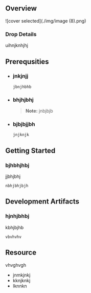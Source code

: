 
## Overview

![cover selected](./img/image (8).png)

### Drop Details
uihnjknhjhj

## Prerequsities

- ### jnkjnjj
  ```shell
  jbnjhbhb
  ```
      
- ### bhjhjbhj
  > **Note:** jnbjbjb
      
- ### bjbjbjjbh
  ```shell
  jnjknjk
  ```
      

## Getting Started
### bjhbhjhbj
jjbhjbhj
```shell
nbhjbhjbjh
```

## Development Artifacts
### hjnhjbhbj
kbhjbjhb
```shell
vbvhvhv
```

## Resource
vhvghvgh
- jnmkjnkj
- kknjknkj
- lknnkn


    